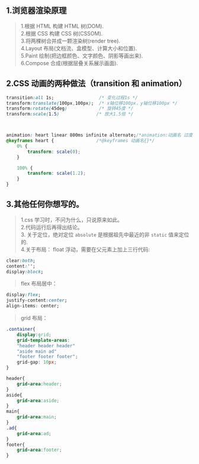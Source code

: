 ## 1.浏览器渲染原理

> 1.根据 HTML 构建 HTML 树(DOM).  
> 2.根据 CSS 构建 CSS 树(CSSOM).  
> 3.将两棵树合并成一颗渲染树(render tree).  
> 4.Layout 布局(文档流、盒模型、计算大小和位置).  
> 5.Paint 绘制(把边框颜色、文字颜色、阴影等画出来).  
> 6.Compose 合成(根据层叠关系展示画面).

## 2.CSS 动画的两种做法（transition 和 animation）

```CSS
transition:all 1s;                 /* 变化过程1s */
transform:translate(100px,100px);  /* x轴位移100px，y轴位移100px */
transform:rotate(45deg)            /* 旋转45度 */
transform:scale(1.5)              /* 放大1.5倍 */
```

```CSS


animation: heart linear 800ms infinite alternate;/*animation:动画名 过度方式 延时 次数 方向*/
@keyframes heart {                /*@keyframes 动画名{}*/
    0% {
        transform: scale(0);
    }

    100% {
        transform: scale(1.2);
    }
}
```

## 3.其他任何你想写的。

> 1.css 学习时，不问为什么，只说原来如此。  
> 2.代码运行后再得出结论。  
> 3. 关于定位，绝对定位 `absolute` 是根据祖先中最近的非 `static` 值来定位的.  
> 4.关于布局：
> float 浮动，需要在父元素上加上三行代码:

```CSS
clear:both;
content:'';
display:block;
```

> flex 布局居中：

```CSS
display:flex;
justify-content:center;
align-items: center;
```

> grid 布局：

```CSS
.container{
    display:grid;
    grid-template-areas:
    "header header header"
    "aside main ad"
    "footer footer footer";
    grid-gap: 10px;
}

header{
    grid-area:header;
}
aside{
    grid-area:aside;
}
main{
    grid-area:main;
}
.ad{
    grid-area:ad;
}
footer{
    grid-area:footer;
}


```
